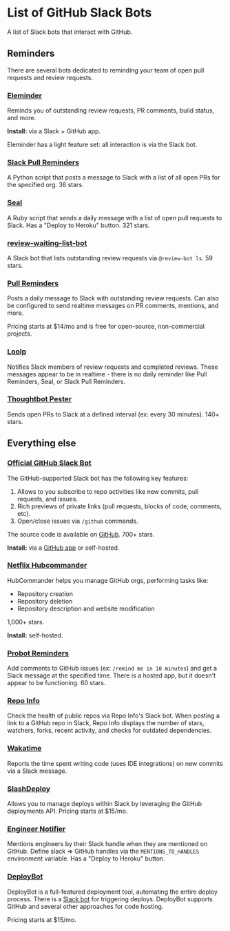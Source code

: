 # List of GitHub Slack Bots

A list of Slack bots that interact with GitHub.

## Reminders

There are several bots dedicated to reminding your team of open pull requests and review requests.

### [Eleminder](https://eleminder.com/)

Reminds you of outstanding review requests, PR comments, build status, and more.

__Install:__ via a Slack + GitHub app. 

Eleminder has a light feature set: all interaction is via the Slack bot.

### [Slack Pull Reminders](https://github.com/ekmartin/slack-pull-reminder)

A Python script that posts a message to Slack with a list of all open PRs for the specified org. 36 stars.

### [Seal](https://github.com/binaryberry/seal)

A Ruby script that sends a daily message with a list of open pull requests to Slack. Has a "Deploy to Heroku" button. 321 stars.

### [review-waiting-list-bot](https://github.com/ohbarye/review-waiting-list-bot)

A Slack bot that lists outstanding review requests via `@review-bot ls`. 59 stars.

### [Pull Reminders](https://pullreminders.com)

Posts a daily message to Slack with outstanding review requests. Can also be configured to send realtime messages on PR comments, mentions, and more. 

Pricing starts at $14/mo and is free for open-source, non-commercial projects.

### [Loolp](https://www.loolp.com/)

Notifies Slack members of review requests and completed reviews. These messages appear to be in realtime - there is no daily reminder like Pull Reminders, Seal, or Slack Pull Reminders.

### [Thoughtbot Pester](https://github.com/thoughtbot/pester)

Sends open PRs to Slack at a defined interval (ex: every 30 minutes). 140+ stars.

## Everything else

### [Official GitHub Slack Bot](https://slack.github.com/)

The GitHub-supported Slack bot has the following key features:

1. Allows to you subscribe to repo activities like new commits, pull requests, and issues. 
2. Rich previews of private links (pull requests, blocks of code, comments, etc).
3. Open/close issues via `/github` commands.

The source code is available on [GitHub](https://github.com/integrations/slack). 700+ stars.

__Install:__ via a [GitHub app](https://github.com/marketplace/slack-github) or self-hosted.

### [Netflix Hubcommander](https://github.com/Netflix/hubcommander)

HubCommander helps you manage GitHub orgs, performing tasks like:

* Repository creation
* Repository deletion
* Repository description and website modification

1,000+ stars.

__Install:__ self-hosted.

### [Probot Reminders](https://github.com/probot/reminders)

Add comments to GitHub issues (ex: `/remind me in 10 minutes`) and get a Slack message at the specified time. There is a hosted app, but it doesn't appear to be functioning. 60 stars.

### [Repo Info](https://gitrepo.info/)

Check the health of public repos via Repo Info's Slack bot. When posting a link to a GitHub repo in Slack, Repo Info displays the number of stars, watchers, forks, recent activity, and checks for outdated dependencies.

### [Wakatime](https://wakatime.com/slack)

Reports the time spent writing code (uses IDE integrations) on new commits via a Slack message.

### [SlashDeploy](https://getslashdeploy.com/)

Allows you to manage deploys within Slack by leveraging the GitHub deployments API. Pricing starts at $15/mo.

### [Engineer Notifier](https://github.com/petrgazarov/engineer-notifier)

Mentions engineers by their Slack handle when they are mentioned on GitHub. Define slack => GitHub handles via the `MENTIONS_TO_HANDLES` environment variable. Has a "Deploy to Heroku" button.

### [DeployBot](https://deploybot.com/)

DeployBot is a full-featured deployment tool, automating the entire deploy process. There is a [Slack bot](https://support.deploybot.com/article/90-how-do-deploybot-and-slack-work-together) for triggering deploys. DeployBot supports GitHub and several other approaches for code hosting.

Pricing starts at $15/mo.
